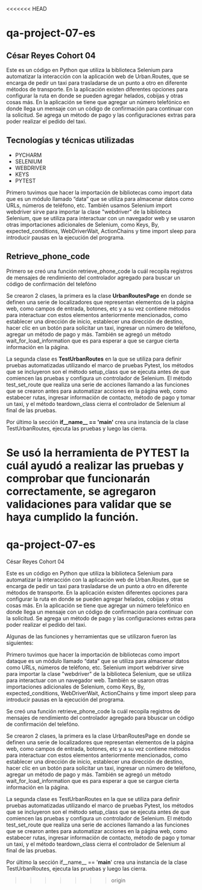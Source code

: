 <<<<<<< HEAD
# qa-project-07-es
## César Reyes Cohort 04



Este es un código en Python que utiliza la biblioteca Selenium para automatizar la interacción con la aplicación web de Urban.Routes, que se encarga de pedir un taxi para trasladarse de un punto a otro en diferente métodos de transporte. En la aplicación existen diferentes opciones para configurar la ruta en donde se pueden agregar helados, cobijas y otras cosas más. En la aplicación se tiene que agregar un número telefónico en donde llega un mensaje con un código de confirmación para continuar con la solicitud. Se agrega un método de pago y las configuraciones extras para poder realizar el pedido del taxi.



## Tecnologías y técnicas utilizadas

- PYCHARM
- SELENIUM
- WEBDRIVER
- KEYS
- PYTEST

Primero tuvimos que hacer la importación de bibliotecas como import data que es un módulo llamado “data” que se utiliza para almacenar datos como URLs, números de teléfono, etc. También usamos Selenium import webdriver sirve para importar la clase "webdriver" de la biblioteca Selenium, que se utiliza para interactuar con un navegador web y se usaron otras importaciones adicionales de Selenium, como Keys, By, expected_conditions, WebDriverWait, ActionChains y time import sleep para introducir pausas en la ejecución del programa.

## Retrieve_phone_code

Primero se creó una función retrieve_phone_code la cuál recopila registros de mensajes de rendimiento del controlador agregado para buscar un código de confirmación del telefóno

Se crearon 2 clases, la primera es la clase **UrbanRoutesPage** en donde se definen una serie de localizadores que representan elementos de la página web, como campos de entrada, botones, etc y a su vez contiene métodos para interactuar con estos elementos anteriormente mencionados, como establecer una dirección de inicio, establecer una dirección de destino, hacer clic en un botón para solicitar un taxi, ingresar un número de teléfono, agregar un método de pago y más. También se agregó un método wait_for_load_information que es para esperar a que se cargue cierta información en la página.

La segunda clase es **TestUrbanRoutes** en la que se utiliza para definir pruebas automatizadas utilizando el marco de pruebas Pytest, los métodos que se incluyeron son el método setup_class que se ejecuta antes de que comiencen las pruebas y configura un controlador de Selenium. El método test_set_route que realiza una serie de acciones llamando a las funciones que se crearon antes para automatizar acciones en la página web, como estabecer rutas, ingresar información de contacto, método de pago y tomar un taxi, y el método teardown_class cierra el controlador de Selenium al final de las pruebas.

Por último la sección **if__name__ == 'main'** crea una instancia de la clase TestUrbanRoutes, ejecuta las pruebas y luego las cierra.

Se usó la herramienta de **PYTEST** la cuál ayudó a realizar las pruebas y comprobar que funcionarán correctamente, se agregaron validaciones para validar que se haya cumplido la función. 
=======
# qa-project-07-es
César Reyes Cohort 04

Este es un código en Python que  utiliza la biblioteca Selenium para automatizar la interacción con la aplicación web de Urban.Routes, que se encarga de pedir un taxi para trasladarse
de un punto a otro en diferente métodos de transporte. En la aplicación existen diferentes opciones para configurar la ruta en donde se pueden agregar helados, cobijas y
otras cosas más. En la aplicación se tiene que agregar un número telefónico en donde llega un mensaje con un código de confirmación para continuar con la solicitud. Se agrega un método 
de pago y las configuraciones extras para  poder realizar el pedido del taxi.

Algunas de las funciones y herramientas que se utilizaron fueron las siguientes:

Primero tuvimos que hacer la importación de bibliotecas como import dataque es un módulo llamado “data” que se utiliza para almacenar datos como URLs, números de teléfono, etc.
Selenium import webdriver sirve para importar la clase "webdriver" de la biblioteca Selenium, que se utiliza para interactuar con un navegador web. También se usaron otras
importaciones adicionales de Selenium, como Keys, By, expected_conditions, WebDriverWait, ActionChains y time import sleep para introducir pausas en la ejecución del programa.

Se creó una función retrieve_phone_code la cuál recopila registros de mensajes de rendimiento del controlador agregado para bbuscar un código
de confirmación del telefóno.

Se crearon 2 clases, la primera es la clase UrbanRoutesPage en donde se definen una serie de localizadores que representan elementos de la
página web, como campos de entrada, botones, etc y a su vez contiene métodos para interactuar con estos elementos anteriormente mencionados,
como establecer una dirección de inicio, establecer una dirección de destino, hacer clic en un botón para solicitar un taxi, ingresar un número de teléfono, agregar un método de pago y más. También se agregó un método wait_for_load_information que es para esperar a que se cargue cierta información en la página.

La segunda clase es TestUrbanRoutes en la que se utiliza para definir pruebas automatizadas utilizando el marco de pruebas Pytest, los métodos que se incluyeron son el método setup_class que se ejecuta antes de que comiencen las pruebas y configura un controlador de Selenium. El método test_set_route que realiza una serie de acciones llamando a las funciones que se crearon antes para automatizar acciones en la página web, como estabecer rutas, ingresar información de contacto, método de pago y tomar un taxi, y el método teardown_class cierra el controlador de Selenium al final de las pruebas.

Por último la sección if__name__ == '__main__' crea una instancia de la clase TestUrbanRoutes, ejecuta las pruebas y luego las cierra.
>>>>>>> origin
